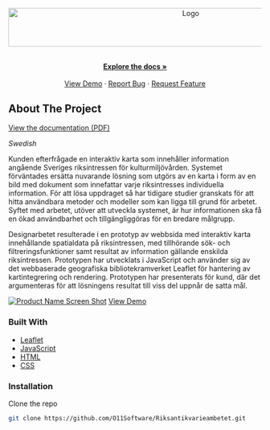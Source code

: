<div id="top"></div>
<!-- PROJECT SHIELDS -->



<!-- PROJECT LOGO -->
<br />
<div align="center">
  <a href="https://github.com/O11Software/Riksantikvarieambetet">
    <img src="https://o11.se/RAA/rikss%C3%B6k.png" alt="Logo" width="710" height="76.5">
  </a>

  <p align="center">
    <br />
    <a href="https://github.com/O11Software/Riksantikvarieambetet"><strong>Explore the docs »</strong></a>
    <br />
    <br />
    <a href="https://segergren.dev/projects/RAA/leaflet.html">View Demo</a>
    ·
    <a href="https://github.com/O11Software/Riksantikvarieambetet/issues">Report Bug</a>
    ·
    <a href="https://github.com/O11Software/Riksantikvarieambetet/issues">Request Feature</a>
  </p>
</div>

<!-- ABOUT THE PROJECT -->
## About The Project
<a href="https://segergren.dev/projects/RAA/Riksantikvarieämbetet.pdf">View the documentation (PDF)</a>

_Swedish_

Kunden efterfrågade en interaktiv karta som innehåller information angående Sveriges riksintressen för kulturmiljövården. Systemet förväntades ersätta nuvarande lösning som utgörs av en karta i form av en bild med dokument som innefattar varje riksintresses individuella information. För att lösa uppdraget så har tidigare studier granskats för att hitta användbara metoder och modeller som kan ligga till grund för arbetet. Syftet med arbetet, utöver att utveckla systemet, är hur informationen ska få en ökad användbarhet och tillgängliggöras för en bredare målgrupp. 

Designarbetet resulterade i en prototyp av webbsida med interaktiv karta innehållande spatialdata på riksintressen, med tillhörande sök- och filtreringsfunktioner samt resultat av information gällande enskilda riksintressen. Prototypen har utvecklats i JavaScript och använder sig av det webbaserade geografiska bibliotekramverket Leaflet för hantering av kartintegrering och rendering. Prototypen har presenterats för kund, där det argumenteras för att lösningens resultat till viss del uppnår de satta mål.  

[![Product Name Screen Shot][product-screenshot]]()
<a href="https://segergren.dev/projects/RAA/leaflet.html">View Demo</a>

### Built With
* [Leaflet](https://leafletjs.com/)
* [JavaScript](https://www.javascript.com/)
* [HTML](https://en.wikipedia.org/wiki/HTML)
* [CSS](https://en.wikipedia.org/wiki/CSS)

### Installation


 Clone the repo
   ```sh
   git clone https://github.com/O11Software/Riksantikvarieambetet.git
   ```

<!-- MARKDOWN LINKS & IMAGES -->
<!-- https://www.markdownguide.org/basic-syntax/#reference-style-links -->
[product-screenshot]: https://segergren.dev/projects/RAA/riksantikvarieambetet-demo.png
